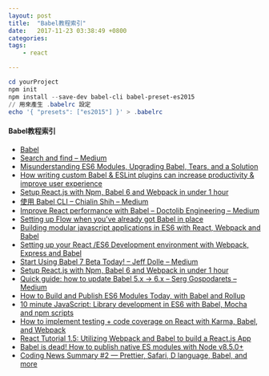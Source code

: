 ```yaml
---
layout: post
title:  "Babel教程索引"
date:   2017-11-23 03:38:49 +0800
categories:  
tags: 
    - react 

---
```



```powershell
cd yourProject
npm init
npm install --save-dev babel-cli babel-preset-es2015
// 用來產生 .babelrc 設定
echo '{ "presets": ["es2015"] }' > .babelrc
```


#### Babel教程索引 ####

* [Babel](http://babeljs.io/docs/plugins/preset-es2015/)
* [Search and find – Medium](https://medium.com/search?q=Babel%20)
* [Misunderstanding ES6 Modules, Upgrading Babel, Tears, and a Solution](https://blog.kentcdodds.com/misunderstanding-es6-modules-upgrading-babel-tears-and-a-solution-ad2d5ab93ce0)
* [How writing custom Babel & ESLint plugins can increase productivity & improve user experience](https://blog.kentcdodds.com/how-writing-custom-babel-and-eslint-plugins-can-increase-your-productivity-and-improve-user-fd6dd8076e26)
* [Setup React.js with Npm, Babel 6 and Webpack in under 1 hour](https://medium.com/@fastlane80/setup-react-js-with-npm-babel-6-and-webpack-in-under-1-hour-1a714f973506)
* [使用 Babel CLI – Chialin Shih – Medium](https://medium.com/@chialin/使用-babel-cli-e18ee5541646)
* [Improve React performance with Babel – Doctolib Engineering – Medium](https://medium.com/doctolib-engineering/improve-react-performance-with-babel-16f1becfaa25)
* [Setting up Flow when you’ve already got Babel in place](https://medium.freecodecamp.org/using-flow-with-babel-c04fdca8d14d)
* [Building modular javascript applications in ES6 with React, Webpack and Babel](https://towardsdatascience.com/building-modular-javascript-applications-in-es6-with-react-webpack-and-babel-538189cd485f)
* [Setting up your React /ES6 Development environment with Webpack, Express and Babel](https://blog.hellojs.org/setting-up-your-react-es6-development-environment-with-webpack-express-and-babel-e2a53994ade)
* [Start Using Babel 7 Beta Today! – Jeff Dolle – Medium](https://medium.com/@jdolle/babel-7-beta-instructions-aed5cf17048b)
* [Setup React.js with Npm, Babel 6 and Webpack in under 1 hour](https://medium.com/@fastlane80/setup-react-js-with-npm-babel-6-and-webpack-in-under-1-hour-1a714f973506)
* [Quick guide: how to update Babel 5.x -> 6.x – Serg Gospodarets – Medium](https://medium.com/@malyw/how-to-update-babel-5-x-6-x-d828c230ec53)
* [How to Build and Publish ES6 Modules Today, with Babel and Rollup](https://medium.com/@tarkus/how-to-build-and-publish-es6-modules-today-with-babel-and-rollup-4426d9c7ca71)
* [10 minute JavaScript: Library development in ES6 with Babel, Mocha and npm scripts](https://blog.hellojs.org/10-minute-javascript-library-development-in-es6-with-babel-mocha-and-npm-scripts-9f08b22e69c3)
* [How to implement testing + code coverage on React with Karma, Babel, and Webpack](https://medium.com/@scbarrus/how-to-get-test-coverage-on-react-with-karma-babel-and-webpack-c9273d805063)
* [React Tutorial 1.5: Utilizing Webpack and Babel to build a React.js App](https://tylermcginnis.com/react-js-tutorial-1-5-utilizing-webpack-and-babel-to-build-a-react-js-app/)
* [Babel is dead! How to publish native ES modules with Node v8.5.0+](https://medium.com/@dandv/publishing-native-es-modules-with-node-v8-5-0-730736e0f612)
* [Coding News Summary #2 — Prettier, Safari, D language, Babel, and more](https://edgecoders.com/coding-news-summary-2-prettier-safari-d-language-babel-and-more-bbcea7ce992c)